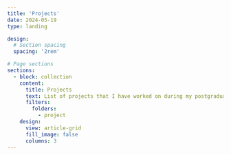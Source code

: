 ```yaml
---
title: 'Projects'
date: 2024-05-19
type: landing

design:
  # Section spacing
  spacing: '2rem'

# Page sections
sections:
  - block: collection
    content:
      title: Projects
      text: List of projects that I have worked on during my postgraduate studies.
      filters:
        folders:
          - project
    design:
      view: article-grid
      fill_image: false
      columns: 3
---
```

